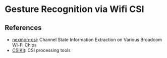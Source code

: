 # Gesture Recognition via Wifi CSI



## References
-  [nexmon-csi](https://github.com/seemoo-lab/nexmon_csi): Channel State Information Extraction on Various Broadcom Wi-Fi Chips
-  [CSIKit](https://github.com/Gi-z/CSIKit): CSI processing tools
